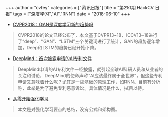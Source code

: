 +++
author = "cvley"
categories = ["资讯日报"]
title = "第251期 HackCV 日报"
tags = ["深度学习","AI","RNN"]
date = "2018-06-10"
+++

- [CVPR2018：GAN是深度学习新的趋势吗](http://jponttuset.cat/are-gans-the-new-deep/?from=hackcv&hmsr=hackcv.com&utm_medium=hackcv.com&utm_source=hackcv.com)

> CVPR2018的论文已经公布了，本文基于CVPR13~18，ICCV13~18进行了“deep”、“GAN”、“LSTM”三个关键词进行了统计，GAN的趋势逐年增加，Deep和LSTM的趋势已经开始下降。

- [DeepMind：首次披露申请的AI专利文件](http://ipkitten.blogspot.com/2018/06/deepmind-first-major-ai-patent-filings.html?from=hackcv&hmsr=hackcv.com&utm_medium=hackcv.com&utm_source=hackcv.com)

> DeepMind申请的AI专利文件一经披露，就引起全球AI科研人员和从业者的关注和讨论，DeepMind的使命声称“AI应该最终属于全世界”，但这些专利申请又意味着什么呢？尤其是一些基础的原理工作，如RNN。目前有分析称，此举是为了避免专利恶意诉讼。具体情况是什么，拭目以待。

- [从零开始强化学习](https://blog.insightdatascience.com/reinforcement-learning-from-scratch-819b65f074d8?from=hackcv&hmsr=hackcv.com&utm_medium=hackcv.com&utm_source=hackcv.com)

> 本文是对强化学习要点的总结，没有公式和架构图。

